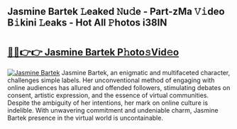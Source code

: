## Jasmine Bartek 𝙻eaked 𝙽u𝚍e - Part-zMa 𝚅𝚒deo B𝚒kini 𝙻eaks - Hot All 𝙿hotos i38IN

# <h2><a href="http://ld092m.urlbe.top/?page=Jasmine+Bartek">🔗🔗👉👉 Jasmine Bartek P𝚑oto𝚜Vid𝚎o</a></h2>

[![Jasmine Bartek](https://i.imgur.com/eBuTRDB.gif)](http://ld092m.urlbe.top/?page=Jasmine+Bartek)
Jasmine Bartek, an enigmatic and multifaceted character, challenges simple labels. Her unconventional method of engaging with online audiences has allured and offended followers, stimulating debates on consent, artistic expression, and the essence of virtual communities. Despite the ambiguity of her intentions, her mark on online culture is indelible. With unwavering commitment and undeniable charm, Jasmine Bartek presence in the virtual world is uncontainable.
